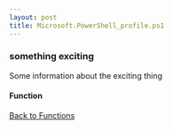 ```yaml
---
layout: post
title: Microsoft.PowerShell_profile.ps1
---
```


### something exciting

Some information about the exciting thing

#### Function

<script src="https://gist-it.appspot.com/github.com/BanterBoy/scripts-blog/blob/master/PowerShell/functions/powerShellProfile/Microsoft.PowerShell_profile.ps1" crossorigin="anonymous"></script>

<a href="/menu/_pages/functions.html">Back to Functions</a>
